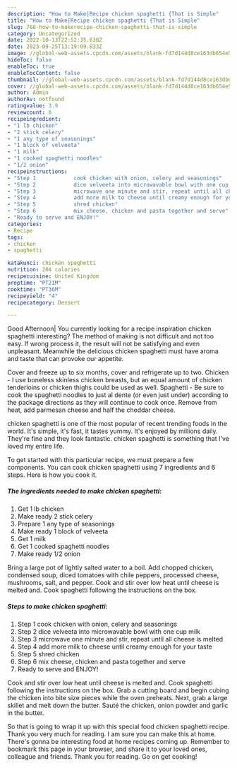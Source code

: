 ```yaml
---
description: "How to Make|Recipe chicken spaghetti {That is Simple"
title: "How to Make|Recipe chicken spaghetti {That is Simple"
slug: 768-how-to-makerecipe-chicken-spaghetti-that-is-simple
category: Uncategorized
date: 2022-10-13T22:52:35.630Z
date: 2023-09-25T13:19:09.833Z
image: //global-web-assets.cpcdn.com/assets/blank-fd7d144d8ce163db654e5a02c40b08a2775adb7897d16e4062681dc7e1b2800f.png
hideToc: false
enableToc: true
enableTocContent: false
thumbnail: //global-web-assets.cpcdn.com/assets/blank-fd7d144d8ce163db654e5a02c40b08a2775adb7897d16e4062681dc7e1b2800f.png
cover: //global-web-assets.cpcdn.com/assets/blank-fd7d144d8ce163db654e5a02c40b08a2775adb7897d16e4062681dc7e1b2800f.png
author: Admin
authorAv: notfound
ratingvalue: 3.9
reviewcount: 6
recipeingredient:
- "1 lb chicken"
- "2 stick celery"
- "1 any type of seasonings"
- "1 block of velveeta"
- "1 milk"
- "1 cooked spaghetti noodles"
- "1/2 onion"
recipeinstructions:
- "Step 1            cook chicken with onion, celery and seasonings"
- "Step 2            dice velveeta into microwavable bowl with one cup milk"
- "Step 3            microwave one minute and stir, repeat until all cheese is melted"
- "Step 4            add more milk to cheese until creamy enough for your taste"
- "Step 5            shred chicken"
- "Step 6            mix cheese, chicken and pasta together and serve"
- "Ready to serve and ENJOY!"
categories:
- Recipe
tags:
- chicken
- spaghetti

katakunci: chicken spaghetti 
nutrition: 204 calories
recipecuisine: United Kingdom
preptime: "PT21M"
cooktime: "PT36M"
recipeyield: "4"
recipecategory: Dessert

---
```



Good Afternoon| You currently looking for a recipe inspiration chicken spaghetti interesting? The method of making is not difficult and not too easy. If wrong process it, the result will not be satisfying and even unpleasant. Meanwhile the delicious chicken spaghetti must have aroma and taste that can provoke our appetite.





Cover and freeze up to six months, cover and refrigerate up to two. Chicken - I use boneless skinless chicken breasts, but an equal amount of chicken tenderloins or chicken thighs could be used as well. Spaghetti - Be sure to cook the spaghetti noodles to just al dente (or even just under) according to the package directions as they will continue to cook once. Remove from heat, add parmesan cheese and half the cheddar cheese.

chicken spaghetti is one of the most popular of recent trending foods in the world. It's simple, it's fast, it tastes yummy. It's enjoyed by millions daily. They're fine and they look fantastic. chicken spaghetti is something that I've loved my entire life.


To get started with this particular recipe, we must prepare a few components. You can cook chicken spaghetti using 7 ingredients and 6 steps. Here is how you cook it.

<!--inarticleads1-->

##### The ingredients needed to make chicken spaghetti:

1. Get 1 lb chicken
1. Make ready 2 stick celery
1. Prepare 1 any type of seasonings
1. Make ready 1 block of velveeta
1. Get 1 milk
1. Get 1 cooked spaghetti noodles
1. Make ready 1/2 onion


Bring a large pot of lightly salted water to a boil. Add chopped chicken, condensed soup, diced tomatoes with chile peppers, processed cheese, mushrooms, salt, and pepper. Cook and stir over low heat until cheese is melted and. Cook spaghetti following the instructions on the box. 

<!--inarticleads2-->

##### Steps to make chicken spaghetti:

1. Step 1            cook chicken with onion, celery and seasonings
1. Step 2            dice velveeta into microwavable bowl with one cup milk
1. Step 3            microwave one minute and stir, repeat until all cheese is melted
1. Step 4            add more milk to cheese until creamy enough for your taste
1. Step 5            shred chicken
1. Step 6            mix cheese, chicken and pasta together and serve
1. Ready to serve and ENJOY!

Cook and stir over low heat until cheese is melted and. Cook spaghetti following the instructions on the box. Grab a cutting board and begin cubing the chicken into bite size pieces while the oven preheats. Next, grab a large skillet and melt down the butter. Sauté the chicken, onion powder and garlic in the butter. 

So that is going to wrap it up with this special food chicken spaghetti recipe. Thank you very much for reading. I am sure you can make this at home. There's gonna be interesting food at home recipes coming up. Remember to bookmark this page in your browser, and share it to your loved ones, colleague and friends. Thank you for reading. Go on get cooking!
